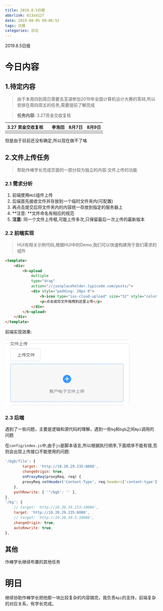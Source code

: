 ```yaml
---
title: 2019.8.5日报
abbrlink: 813ad127
date: 2019-08-05 09:06:52
tags: 日报
categories: 日记
---
```


2019.8.5日报

<!--More-->

# 今日内容

## 1.待定内容

> 由于本周四到周日需要去芜湖参加2019年全国计算机设计大赛的答辩,所以安排在周四周五的任务,需要提前了解完成

> **任务内容:** 3.27资金交收复核

| 3.27 资金交收复核      |      | 李浩田 | 8月7日 | 8月9日 |
| ---------------------- | ---- | ------ | ------ | ------ |
|  |      |        |        |        |

但是由于目前还没有确定,所以现在做不了咯

## 2.文件上传任务

> 帮助作棒学长完成页面的一部分较为独立的内容:文件上传的功能

### 2.1 需求分析

1. 前端使用`HUI`组件上传
2. 后端首先接收文件并存放到一个临时文件夹内(可配置)
3. 再点击提交后将文件夹内的内容统一存放到指定的服务器上
4. **注意: **文件命名有相应的规范
5. **注意:** 同一个文件上传框,可能上传多次,只保留最后一次上传的最新版本

### 2.2 前端实现

> HUI有相关示例代码,根据HUI中的Demo,我们可以快速构建用于我们需求的组件

```html
<template>
    <div>
        <h-upload
            multiple
            type="drag"
            action="//jsonplaceholder.typicode.com/posts/">
            <div style="padding: 20px 0">
                <h-icon type="ios-cloud-upload" size="52" style="color: #3399ff"></h-icon>
                <p>点击或将文件拖拽到这里上传</p>
            </div>
        </h-upload>
    </div>
</template>
```

前端实现效果:

![1564996465621](2019-8-5日报/1564996465621.png)

### 2.3 后端

遇到了一些问题，主要是逻辑和源代码的理解，遇到一些`bg`和`bgb`之间`Api`调用的问题

在`config/index.js`中,由于`js`是脚本语言,所以根据执行顺序,下面顺序不能有错,否则会出现上传接口不能使用的问题:

```js
'/bgb/file': {
        target: 'http://10.20.29.235:8088',
        changeOrigin: true,
        onProxyReq(proxyReq, req) {
        proxyReq.setHeader('Content-Type', req.headers['content-type']);
	},
	pathRewrite: { '^/bgb': '' },
},
'/bg': {
    // target: 'http://10.20.39.153:10086',
    target: 'http://10.20.29.235:8088',
    // target: 'http://10.20.30.5:10086',
    changeOrigin: true,
    autoRewrite: true,
},
```

## 其他

作棒学长继续布置的其他任务

# 明日

继续协助作棒学长把他那一块比较复杂的内容搞完，我负责`Api`的支持，前端复杂的对应关系，有学长完成。

